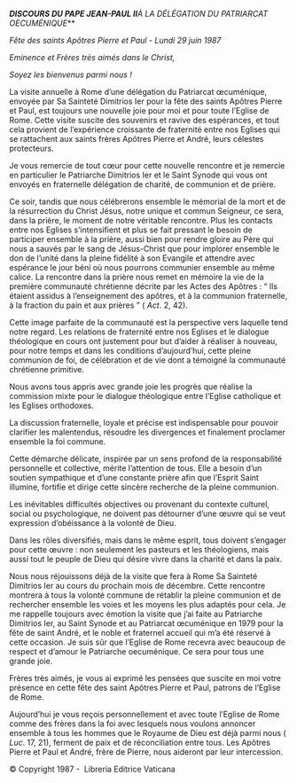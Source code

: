 ***DISCOURS DU PAPE JEAN-PAUL II**À LA DÉLÉGATION DU PATRIARCAT OECUMÉNIQUE***

*Fête des saints Apôtres Pierre et Paul - Lundi 29 juin 1987*

*Eminence et Frères très aimés dans le Christ,*

*Soyez les bienvenus parmi nous !*

La visite annuelle à Rome d’une délégation du Patriarcat œcuménique, envoyée par Sa Sainteté Dimitrios Ier pour la fête des saints Apôtres Pierre et Paul, est toujours une nouvelle joie pour moi et pour toute l’Eglise de Rome. Cette visite suscite des souvenirs et ravive des espérances, et tout cela provient de l’expérience croissante de fraternité entre nos Eglises qui se rattachent aux saints frères Apôtres Pierre et André, leurs célestes protecteurs.

Je vous remercie de tout cœur pour cette nouvelle rencontre et je remercie en particulier le Patriarche Dimitrios Ier et le Saint Synode qui vous ont envoyés en fraternelle délégation de charité, de communion et de prière.

Ce soir, tandis que nous célébrerons ensemble le mémorial de la mort et de la résurrection du Christ Jésus, notre unique et commun Seigneur, ce sera, dans la prière, le moment de notre véritable rencontre. Plus les contacts entre nos Eglises s’intensifient et plus se fait pressant le besoin de participer ensemble à la prière, aussi bien pour rendre gloire au Père qui nous a sauvés par le sang de Jésus-Christ que pour implorer ensemble le don de l’unité dans la pleine fidélité à son Evangile et attendre avec espérance le jour béni où nous pourrons communier ensemble au même calice. La rencontre dans la prière nous remet en mémoire la vie de la première communauté chrétienne décrite par les Actes des Apôtres : “ Ils étaient assidus à l’enseignement des apôtres, et à la communion fraternelle, à la fraction du pain et aux prières ” ( *Act*. 2, 42).

Cette image parfaite de la communauté est la perspective vers laquelle tend notre regard. Les relations de fraternité entre nos Eglises et le dialogue théologique en cours ont justement pour but d’aider à réaliser à nouveau, pour notre temps et dans les conditions d’aujourd’hui, cette pleine communion de foi, de célébration et de vie dont a témoigné la communauté chrétienne primitive.

Nous avons tous appris avec grande joie les progrès que réalise la commission mixte pour le dialogue théologique entre l’Eglise catholique et les Eglises orthodoxes.

La discussion fraternelle, loyale et précise est indispensable pour pouvoir clarifier les malentendus, résoudre les divergences et finalement proclamer ensemble la foi commune.

Cette démarche délicate, inspirée par un sens profond de la responsabilité personnelle et collective, mérite l’attention de tous. Elle a besoin d’un soutien sympathique et d’une constante prière afin que l’Esprit Saint illumine, fortifie et dirige cette sincère recherche de la pleine communion.

Les inévitables difficultés objectives ou provenant du contexte culturel, social ou psychologique, ne doivent pas détourner d’une œuvre qui se veut expression d’obéissance à la volonté de Dieu.

Dans les rôles diversifiés, mais dans le même esprit, tous doivent s’engager pour cette œuvre : non seulement les pasteurs et les théologiens, mais aussi tout le peuple de Dieu qui désire vivre dans la charité et dans la paix.

Nous nous réjouissons déjà de la visite que fera à Rome Sa Sainteté Dimitrios Ier au cours du prochain mois de décembre. Cette rencontre montrera à tous la volonté commune de rétablir la pleine communion et de rechercher ensemble les voies et les moyens les plus adaptés pour cela. Je me rappelle toujours avec émotion la visite que j’ai faite au Patriarche Dimitrios Ier, au Saint Synode et au Patriarcat œcuménique en 1979 pour la fête de saint André, et le noble et fraternel accueil qui m’a été réservé à cette occasion. Je suis sûr que l’Eglise de Rome recevra avec beaucoup de respect et d’amour le Patriarche oecuménique. Ce sera pour tous une grande joie.

Frères très aimés, je vous ai exprimé les pensées que suscite en moi votre présence en cette fête des saint Apôtres Pierre et Paul, patrons de l’Eglise de Rome.

Aujourd’hui je vous reçois personnellement et avec toute l’Eglise de Rome comme des frères dans la foi avec lesquels nous voulons annoncer ensemble à tous les hommes que le Royaume de Dieu est déjà parmi nous ( *Luc*. 17, 21), ferment de paix et de réconciliation entre tous. Les Apôtres Pierre et Paul et André, frère de Pierre, nous aideront par leur intercession.

© Copyright 1987 -  Libreria Editrice Vaticana